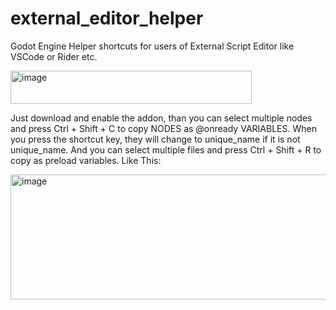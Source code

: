 # external_editor_helper
Godot Engine Helper shortcuts for users of External Script Editor like VSCode or Rider etc.

<img width="386" height="53" alt="image" src="https://github.com/user-attachments/assets/9ae83cf3-3e16-4e36-963d-47ad6f843ad4" />


Just download and enable the addon, than you can select multiple nodes and press Ctrl + Shift + C to copy NODES as @onready VARIABLES.
When you press the shortcut key, they will change to unique_name if it is not unique_name.
And you can select multiple files and press Ctrl + Shift + R to copy as preload variables.
Like This:

<img width="764" height="200" alt="image" src="https://github.com/user-attachments/assets/76c38b1c-0980-4151-af2d-24ec7cad7eeb" />

